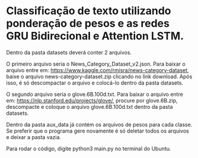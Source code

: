 # Classificação de texto utilizando ponderação de pesos e as redes GRU Bidirecional e Attention LSTM.

Dentro da pasta datasets deverá conter 2 arquivos. 

O primeiro arquivo seria o News_Category_Dataset_v2.json. Para baixar o arquivo entre em: https://www.kaggle.com/rmisra/news-category-dataset, baixe o arquivo news-category-dataset.zip clicando no link download. Após isso, é só descompactar o arquivo e colocá-lo dentro da pasta datasets.

O segundo arquivo seria o glove.6B.100d.txt. Para baixar o arquivo entre em: https://nlp.stanford.edu/projects/glove/, procure por glove.6B.zip, descompacte e coloque o arquivo glove.6B.100d.txt dentro da pasta datasets.

Dentro da pasta aux_data já contém os arquivos de pesos para cada classe. Se preferir que o programa gere novamente é só deletar todos os arquivos e deixar a pasta vazia.

Para rodar o código, digite python3 main.py no terminal do Ubuntu.


